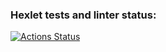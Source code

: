 ### Hexlet tests and linter status:
[![Actions Status](https://github.com/THVwww/frontend-project-44/actions/workflows/hexlet-check.yml/badge.svg)](https://github.com/THVwww/frontend-project-44/actions)
